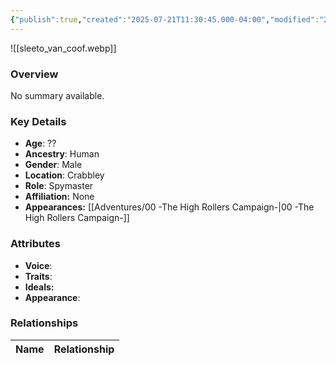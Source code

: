```yaml
---
{"publish":true,"created":"2025-07-21T11:30:45.000-04:00","modified":"2025-08-14T15:06:50.000-04:00","published":"2025-08-14T15:06:50.000-04:00","cssclasses":"","Age":"??","Ancestry":"Human","Gender":"Male","Location":["Crabbley"],"Role":["Spymaster"],"Affiliation":["None"],"Appearances":["[[00 -The High Rollers Campaign-]]"]}
---
```



![[sleeto_van_coof.webp]]

### Overview
No summary available.

### Key Details
- **Age**: ??
- **Ancestry**: Human
- **Gender**: Male
- **Location**: Crabbley
- **Role**: Spymaster
- **Affiliation:** None
- **Appearances:** [[Adventures/00 -The High Rollers Campaign-\|00 -The High Rollers Campaign-]]

### Attributes
- **Voice**: 
- **Traits**: 
- **Ideals:** 
- **Appearance**:

### Relationships

| Name  | Relationship |
| ----- | ------------ |
